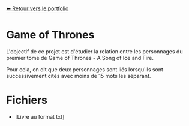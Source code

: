 [:arrow_left: Retour vers le portfolio](https://github.com/ThibaultLanthiez/Portfolio)

# Game of Thrones

L'objectif de ce projet est d'étudier la relation entre les personnages du premier tome de Game of Thrones - A Song of Ice and Fire.

Pour cela, on dit que deux personnages sont liés lorsqu'ils sont successivement cités avec moins de 15 mots les séparant.

# Fichiers

* [Livre au format txt]




